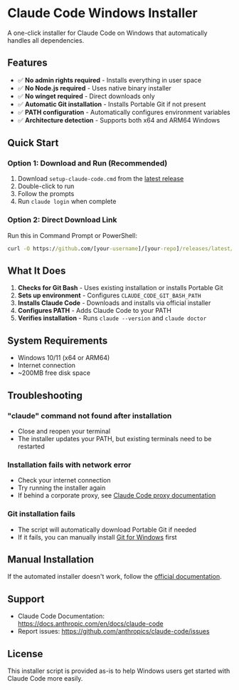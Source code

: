# Claude Code Windows Installer

A one-click installer for Claude Code on Windows that automatically handles all dependencies.

## Features

- ✅ **No admin rights required** - Installs everything in user space
- ✅ **No Node.js required** - Uses native binary installer
- ✅ **No winget required** - Direct downloads only
- ✅ **Automatic Git installation** - Installs Portable Git if not present
- ✅ **PATH configuration** - Automatically configures environment variables
- ✅ **Architecture detection** - Supports both x64 and ARM64 Windows

## Quick Start

### Option 1: Download and Run (Recommended)

1. Download `setup-claude-code.cmd` from the [latest release](../../releases/latest)
2. Double-click to run
3. Follow the prompts
4. Run `claude login` when complete

### Option 2: Direct Download Link

Run this in Command Prompt or PowerShell:

```cmd
curl -O https://github.com/[your-username]/[your-repo]/releases/latest/download/setup-claude-code.cmd && setup-claude-code.cmd
```

## What It Does

1. **Checks for Git Bash** - Uses existing installation or installs Portable Git
2. **Sets up environment** - Configures `CLAUDE_CODE_GIT_BASH_PATH`
3. **Installs Claude Code** - Downloads and installs via official installer
4. **Configures PATH** - Adds Claude Code to your PATH
5. **Verifies installation** - Runs `claude --version` and `claude doctor`

## System Requirements

- Windows 10/11 (x64 or ARM64)
- Internet connection
- ~200MB free disk space

## Troubleshooting

### "claude" command not found after installation
- Close and reopen your terminal
- The installer updates your PATH, but existing terminals need to be restarted

### Installation fails with network error
- Check your internet connection
- Try running the installer again
- If behind a corporate proxy, see [Claude Code proxy documentation](https://docs.anthropic.com/en/docs/claude-code/corporate-proxy)

### Git installation fails
- The script will automatically download Portable Git if needed
- If it fails, you can manually install [Git for Windows](https://git-scm.com/download/win) first

## Manual Installation

If the automated installer doesn't work, follow the [official documentation](https://docs.anthropic.com/en/docs/claude-code/setup).

## Support

- Claude Code Documentation: https://docs.anthropic.com/en/docs/claude-code
- Report issues: https://github.com/anthropics/claude-code/issues

## License

This installer script is provided as-is to help Windows users get started with Claude Code more easily.